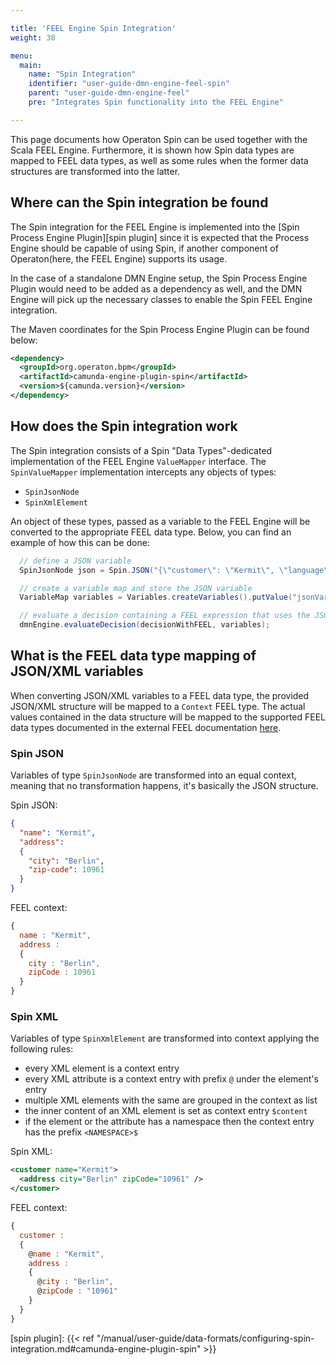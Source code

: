 ```yaml
---

title: 'FEEL Engine Spin Integration'
weight: 30

menu:
  main:
    name: "Spin Integration"
    identifier: "user-guide-dmn-engine-feel-spin"
    parent: "user-guide-dmn-engine-feel"
    pre: "Integrates Spin functionality into the FEEL Engine"

---
```


This page documents how Operaton Spin can be used together with the Scala FEEL Engine. Furthermore,
it is shown how Spin data types are mapped to FEEL data types, as well as some rules when the
former data structures are transformed into the latter.

## Where can the Spin integration be found

The Spin integration for the FEEL Engine is implemented into the
[Spin Process Engine Plugin][spin plugin] since it is expected that the Process Engine should be
capable of using Spin, if another component of Operaton(here, the FEEL Engine)
supports its usage.

In the case of a standalone DMN Engine setup, the Spin Process Engine Plugin would need to be added
as a dependency as well, and the DMN Engine will pick up the necessary classes to enable the Spin
FEEL Engine integration.

The Maven coordinates for the Spin Process Engine Plugin can be found below:

```xml
<dependency>
  <groupId>org.operaton.bpm</groupId>
  <artifactId>camunda-engine-plugin-spin</artifactId>
  <version>${camunda.version}</version>
</dependency>
```

## How does the Spin integration work

The Spin integration consists of a Spin "Data Types"-dedicated implementation of the FEEL Engine
`ValueMapper` interface. The `SpinValueMapper` implementation intercepts any objects of types:

* `SpinJsonNode`
* `SpinXmlElement`

An object of these types, passed as a variable to the FEEL Engine will be converted to the
appropriate FEEL data type. Below, you can find an example of how this can be done:

```java
  // define a JSON variable
  SpinJsonNode json = Spin.JSON("{\"customer\": \"Kermit\", \"language\": \"en\"}");

  // create a variable map and store the JSON variable
  VariableMap variables = Variables.createVariables().putValue("jsonVariable", json);

  // evaluate a decision containing a FEEL expression that uses the JSON variable
  dmnEngine.evaluateDecision(decisionWithFEEL, variables);
```

## What is the FEEL data type mapping of JSON/XML variables

When converting JSON/XML variables to a FEEL data type, the provided JSON/XML structure will be
mapped to a `Context` FEEL type. The actual values contained in the data structure will be mapped
to the supported FEEL data types documented in the external FEEL documentation [here][type doc].

### Spin JSON

Variables of type `SpinJsonNode` are transformed into an equal context, meaning that no
transformation happens, it's basically the JSON structure.

Spin JSON:

```json
{
  "name": "Kermit",
  "address":
  {
    "city": "Berlin",
    "zip-code": 10961
  }
}
```

FEEL context:

```js
{
  name : "Kermit",
  address :
  {
    city : "Berlin",
    zipCode : 10961
  }
}
```

### Spin XML

Variables of type `SpinXmlElement` are transformed into context applying the following rules:

* every XML element is a context entry
* every XML attribute is a context entry with prefix `@` under the element's entry
* multiple XML elements with the same are grouped in the context as list
* the inner content of an XML element is set as context entry `$content`
* if the element or the attribute has a namespace then the context entry has the prefix `<NAMESPACE>$`

Spin XML:

```xml
<customer name="Kermit">
  <address city="Berlin" zipCode="10961" />
</customer>
```

FEEL context:

```js
{
  customer :
  {
    @name : "Kermit",
    address :
    {
      @city : "Berlin",
      @zipCode : "10961"
    }
  }
}
```


[type doc]: https://camunda.github.io/feel-scala/1.11/feel-data-types
[spin plugin]: {{< ref "/manual/user-guide/data-formats/configuring-spin-integration.md#camunda-engine-plugin-spin" >}}
